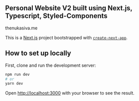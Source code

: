 ## Personal Website V2 built using Next.js, Typescript, Styled-Components

thenukasiva.me

This is a [Next.js](https://nextjs.org/) project bootstrapped with [`create-next-app`](https://github.com/vercel/next.js/tree/canary/packages/create-next-app).

## How to set up locally

First, clone and run the development server:

```bash
npm run dev
# or
yarn dev
```

Open [http://localhost:3000](http://localhost:3000) with your browser to see the result.
